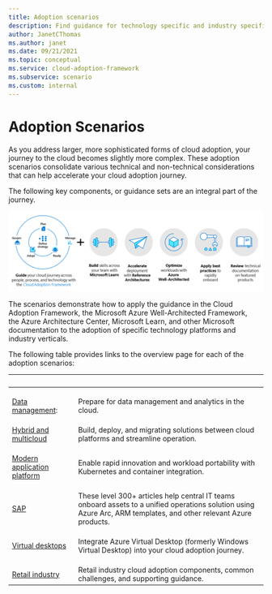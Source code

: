 ```yaml
---
title: Adoption scenarios
description: Find guidance for technology specific and industry specific cloud adoption scenarios.
author: JanetCThomas
ms.author: janet
ms.date: 09/21/2021
ms.topic: conceptual
ms.service: cloud-adoption-framework
ms.subservice: scenario
ms.custom: internal
---
```


# Adoption Scenarios

As you address larger, more sophisticated forms of cloud adoption, your journey to the cloud becomes slightly more complex. These adoption scenarios consolidate various technical and non-technical considerations that can help accelerate your cloud adoption journey.

The following key components, or guidance sets are an integral part of the journey.

![Graphic of the end-to-end scenario components](./media/end-to-end-scenario-components.png)

The scenarios demonstrate how to apply the guidance in the Cloud Adoption Framework, the Microsoft Azure Well-Architected Framework, the Azure Architecture Center, Microsoft Learn, and other Microsoft documentation to the adoption of specific technology platforms and industry verticals.

The following table provides links to the overview page for each of the adoption scenarios:

| <span title="Scenario">&nbsp;</span> | <span title="Description">&nbsp;</span> |
|--|--|
| <br> [Data management](./data-management/index.md): | <br> Prepare for data management and analytics in the cloud. |
| <br> [Hybrid and multicloud](./hybrid/index.md) | <br> Build, deploy, and migrating solutions between cloud platforms and streamline operation. |
| <br> [Modern application platform](./aks/index.md) | <br> Enable rapid innovation and workload portability with Kubernetes and container integration. |
| <br> [SAP](./sap/index.md) | <br> These level 300+ articles help central IT teams onboard assets to a unified operations solution using Azure Arc, ARM templates, and other relevant Azure products. |
| <br> [Virtual desktops](./wvd/index.md) | <br> Integrate Azure Virtual Desktop (formerly Windows Virtual Desktop) into your cloud adoption journey. |
| <br> [Retail industry](../industry/retail/index.md) | <br> Retail industry cloud adoption components, common challenges, and supporting guidance. |

